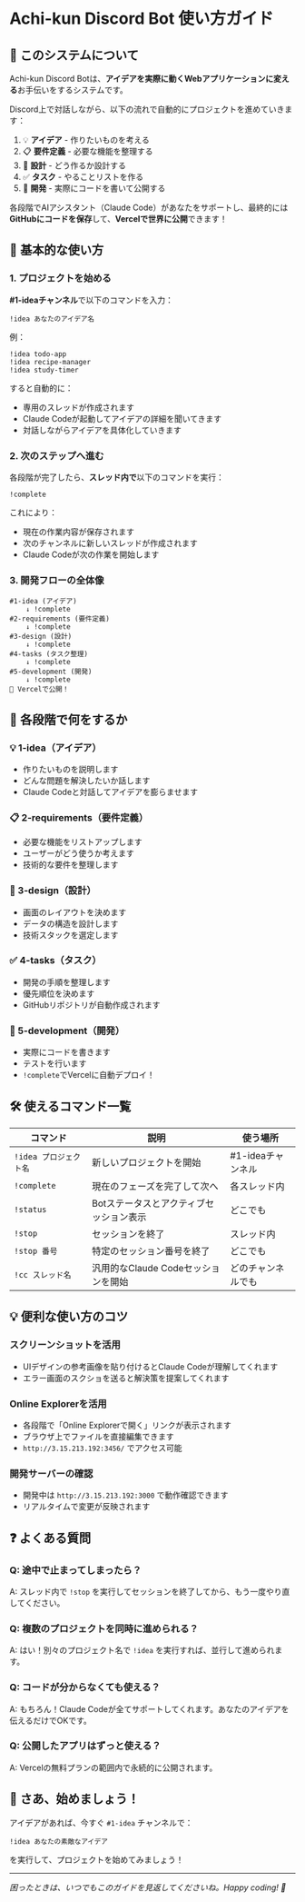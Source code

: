 # Achi-kun Discord Bot 使い方ガイド

## 🎯 このシステムについて

Achi-kun Discord Botは、**アイデアを実際に動くWebアプリケーションに変える**お手伝いをするシステムです。

Discord上で対話しながら、以下の流れで自動的にプロジェクトを進めていきます：

1. 💡 **アイデア** - 作りたいものを考える
2. 📋 **要件定義** - 必要な機能を整理する  
3. 🎨 **設計** - どう作るか設計する
4. ✅ **タスク** - やることリストを作る
5. 🚀 **開発** - 実際にコードを書いて公開する

各段階でAIアシスタント（Claude Code）があなたをサポートし、最終的には**GitHubにコードを保存**して、**Vercelで世界に公開**できます！

## 🚀 基本的な使い方

### 1. プロジェクトを始める

**#1-ideaチャンネル**で以下のコマンドを入力：

```
!idea あなたのアイデア名
```

例：
```
!idea todo-app
!idea recipe-manager
!idea study-timer
```

すると自動的に：
- 専用のスレッドが作成されます
- Claude Codeが起動してアイデアの詳細を聞いてきます
- 対話しながらアイデアを具体化していきます

### 2. 次のステップへ進む

各段階が完了したら、**スレッド内で**以下のコマンドを実行：

```
!complete
```

これにより：
- 現在の作業内容が保存されます
- 次のチャンネルに新しいスレッドが作成されます
- Claude Codeが次の作業を開始します

### 3. 開発フローの全体像

```
#1-idea (アイデア)
    ↓ !complete
#2-requirements (要件定義)
    ↓ !complete
#3-design (設計)
    ↓ !complete
#4-tasks (タスク整理)
    ↓ !complete
#5-development (開発)
    ↓ !complete
🎉 Vercelで公開！
```

## 📝 各段階で何をするか

### 💡 1-idea（アイデア）
- 作りたいものを説明します
- どんな問題を解決したいか話します
- Claude Codeと対話してアイデアを膨らませます

### 📋 2-requirements（要件定義）
- 必要な機能をリストアップします
- ユーザーがどう使うか考えます
- 技術的な要件を整理します

### 🎨 3-design（設計）
- 画面のレイアウトを決めます
- データの構造を設計します
- 技術スタックを選定します

### ✅ 4-tasks（タスク）
- 開発の手順を整理します
- 優先順位を決めます
- GitHubリポジトリが自動作成されます

### 🚀 5-development（開発）
- 実際にコードを書きます
- テストを行います
- `!complete`でVercelに自動デプロイ！

## 🛠 使えるコマンド一覧

| コマンド | 説明 | 使う場所 |
|---------|------|----------|
| `!idea プロジェクト名` | 新しいプロジェクトを開始 | #1-ideaチャンネル |
| `!complete` | 現在のフェーズを完了して次へ | 各スレッド内 |
| `!status` | Botステータスとアクティブセッション表示 | どこでも |
| `!stop` | セッションを終了 | スレッド内 |
| `!stop 番号` | 特定のセッション番号を終了 | どこでも |
| `!cc スレッド名` | 汎用的なClaude Codeセッションを開始 | どのチャンネルでも |

## 💡 便利な使い方のコツ

### スクリーンショットを活用
- UIデザインの参考画像を貼り付けるとClaude Codeが理解してくれます
- エラー画面のスクショを送ると解決策を提案してくれます

### Online Explorerを活用
- 各段階で「Online Explorerで開く」リンクが表示されます
- ブラウザ上でファイルを直接編集できます
- `http://3.15.213.192:3456/` でアクセス可能

### 開発サーバーの確認
- 開発中は `http://3.15.213.192:3000` で動作確認できます
- リアルタイムで変更が反映されます

## ❓ よくある質問

### Q: 途中で止まってしまったら？
A: スレッド内で `!stop` を実行してセッションを終了してから、もう一度やり直してください。

### Q: 複数のプロジェクトを同時に進められる？
A: はい！別々のプロジェクト名で `!idea` を実行すれば、並行して進められます。

### Q: コードが分からなくても使える？
A: もちろん！Claude Codeが全てサポートしてくれます。あなたのアイデアを伝えるだけでOKです。

### Q: 公開したアプリはずっと使える？
A: Vercelの無料プランの範囲内で永続的に公開されます。

## 🎉 さあ、始めましょう！

アイデアがあれば、今すぐ `#1-idea` チャンネルで：

```
!idea あなたの素敵なアイデア
```

を実行して、プロジェクトを始めてみましょう！

---

*困ったときは、いつでもこのガイドを見返してくださいね。Happy coding! 🚀*